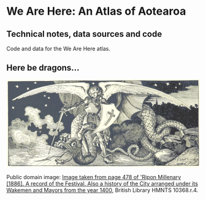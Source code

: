 # We Are Here: An Atlas of Aotearoa
## Technical notes, data sources and code

Code and data for the We Are Here atlas.



## Here be dragons...

![Angel and dragon](dragon_angel.jpg)

Public domain image: [Image taken from page 478 of 'Ripon Millenary [1886]. A record of the Festival. Also a history of the City arranged under its Wakemen and Mayors from the year 1400](https://www.flickr.com/photos/britishlibrary/11301297315/in/gallery-141992302@N07-72157676374914694/), British Library HMNTS 10368.r.4.